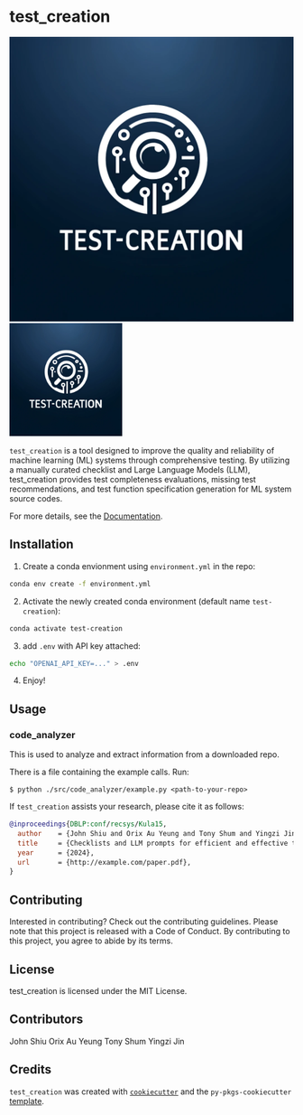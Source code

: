 # test_creation
![](img/logo.jpg)
<img src="img/logo.jpg" alt="test_creation logo" width="200"/>


`test_creation` is a tool designed to improve the quality and reliability of machine learning (ML) systems through comprehensive testing. By utilizing a manually curated checklist and Large Language Models (LLM), test_creation provides test completeness evaluations, missing test recommendations, and test function specification generation for ML system source codes.

For more details, see the [Documentation](https://ubc-mds.github.io/test-creation/proposal.html).

## Installation

1. Create a conda envionment using `environment.yml` in the repo:

```bash
conda env create -f environment.yml
```

2. Activate the newly created conda environment (default name `test-creation`):
```bash
conda activate test-creation
```

3. add `.env` with API key attached:
```bash
echo "OPENAI_API_KEY=..." > .env
```

4. Enjoy!

## Usage

### code_analyzer

This is used to analyze and extract information from a downloaded repo.

There is a file containing the example calls. Run:

```console
$ python ./src/code_analyzer/example.py <path-to-your-repo>
```

If `test_creation` assists your research, please cite it as follows:
```bibtex
@inproceedings{DBLP:conf/recsys/Kula15,
  author    = {John Shiu and Orix Au Yeung and Tony Shum and Yingzi Jin},
  title     = {Checklists and LLM prompts for efficient and effective test creation in data analysis},
  year      = {2024},
  url       = {http://example.com/paper.pdf},
}

```

## Contributing

Interested in contributing? Check out the contributing guidelines. Please note that this project is released with a Code of Conduct. By contributing to this project, you agree to abide by its terms.

## License
test_creation is licensed under the MIT License.

## Contributors
John Shiu
Orix Au Yeung
Tony Shum
Yingzi Jin

## Credits

`test_creation` was created with [`cookiecutter`](https://cookiecutter.readthedocs.io/en/latest/) and the `py-pkgs-cookiecutter` [template](https://github.com/py-pkgs/py-pkgs-cookiecutter).
